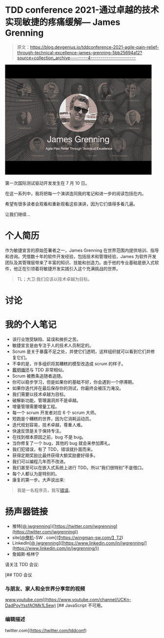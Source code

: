 # TDD conference 2021-通过卓越的技术实现敏捷的疼痛缓解— James Grenning

> 原文：<https://blog.devgenius.io/tddconference-2021-agile-pain-relief-through-technical-excellence-james-grenning-5bb25694a12?source=collection_archive---------4----------------------->

![](img/9316fb44bfc8f6ffe6562990b664d0a6.png)

第一次国际测试驱动开发发生在 7 月 10 日。

在这一系列中，我将把每一个演讲连同我的笔记和进一步的阅读包括在内。

希望有很多读者会观看和重新观看这些演讲，因为它们值得多看几遍。

让我们继续…

# 个人简历

作为敏捷宣言的原始签署者之一，James Grenning 在世界范围内提供培训、指导和咨询。凭借数十年的软件开发经验，包括技术和管理经验，James 为软件开发团队及其管理层带来了丰富的知识、技能和创造力。由于他的专业基础是嵌入式软件，他正在引领着将敏捷开发实践引入这个充满挑战的世界。

> TL；大卫:我们应该以技术卓越为目标。

# 讨论

# 我的个人笔记

*   该行业饱受缺陷、延误和挫折之苦。
*   敏捷宣言是由专注于人的技术人员制定的。
*   Scrum 是关于暴露不足之处，并使它们透明，这样组织就可以看到它们并修复它们。
*   不幸的是，许多组织将其糟糕的模型改造成 scrum 的样子。
*   [戴明循环](https://en.wikipedia.org/wiki/PDCA)与 TDD 非常相似。
*   Scrum 被教条追随者追随。
*   你可以稳步学习，但是如果你的基础不好，你会遇到一个停滞期。
*   如果你迭代并在最后保存你的测试，你最终会被压力淹没。
*   我们需要以技术卓越为目标。
*   破解新功能，管理漏洞并不是卓越。
*   增量管理需要增量工程。
*   每一个 scrum 开发者对应 6 个 scrum 大师。
*   短跑是个糟糕的世界，因为它消耗运动员。
*   迭代规划容易，技术卓越，尊重人难。
*   快速反馈是关于保持专注。
*   在找到根本原因之前，bug 不是 bug。
*   当你修复了一个 bug，其他的 bug 就会来参加葬礼。
*   我们犯错误，有了 TDD，错误就扑面而来。
*   获得定期奖励比最终获得大额奖励要好得多。
*   我们可以编程几年而不改进。
*   我们甚至可以在嵌入式系统上进行 TDD。所以“我们很特别”不是借口。
*   每个人都认为是特别的。
*   康复的第一步。大声说出来:

> 我是一名程序员，我写[错误](https://dev.to/mcsee/stop-calling-them-bugs-57gl)。

# 扬声器链接

*   推特[[@ jwgrenning](http://twitter.com/jwgrenning)]([https://twitter.com/jwgrenning](https://twitter.com/jwgrenning))
*   site[[@僚机](http://twitter.com/wingman)-SW . com](【https://wingman-sw.com/】T2)
*   LinkedIn[[@ jwgrenning](http://twitter.com/jwgrenning)]([https://www.linkedin.com/in/jwgrenning/](https://www.linkedin.com/in/jwgrenning/))
*   詹姆斯·格林宁

请关注 TDD 会议:

[](https://www.youtube.com/channel/UCKn-DadPoyYssfAOMk1LSew) [## TDD 会议

### 与朋友、家人和全世界分享您的视频

www.youtube.com](https://www.youtube.com/channel/UCKn-DadPoyYssfAOMk1LSew) [](https://twitter.com/tddconf) [## JavaScript 不可用。

### 编辑描述

twitter.com](https://twitter.com/tddconf)